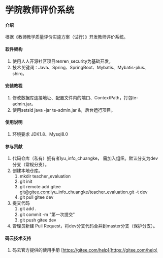 # 学院教师评价系统

#### 介绍
根据《教师教学质量评价实施方案（试行）》开发教师评价系统。

#### 软件架构
1. 使用人人开源社区项目renren_security为基础开发。
2. 技术关键词：Java、Spring、SpringBoot、Mybatis、Mybatis-plus、shiro。

#### 安装教程

1. 修改数据库连接地址、配置文件内的端口、ContextPath，打包te-admin.jar。
2. 使用setsid java -jar te-admin.jar &，后台运行项目。

#### 使用说明

1. 环境要求 JDK1.8、Mysql8.0

#### 参与贡献
1. 代码仓库（私有）拥有者lyu_info_chuangke， 需加入组织。默认分支为dev分支（常规分支）。
2. 创建本地仓库。
    1. mkdir teacher_evaluation
    2. git init
    3. git remote add gitee git@gitee.com:lyu_info_chuangke/teacher_evaluation.git -t dev
    4. git pull gitee dev
3. 提交代码
    1. git add .
    2. git commit -m "第一次提交"
    3. git push gitee dev
4. 管理员新建 Pull Request，将dev分支代码合并到master分支（保护分支）。


#### 码云技术支持

1.  码云官方提供的使用手册 [https://gitee.com/help](https://gitee.com/help)